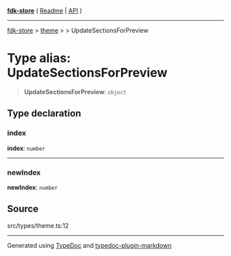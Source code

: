 [**fdk-store**](../../../README.md) ( [Readme](../../../README.md) \| [API](../../../API.md) )

---

[fdk-store](../../../API.md) > [theme](../../README.md) > [<internal>](../README.md) > UpdateSectionsForPreview

# Type alias: UpdateSectionsForPreview

> **UpdateSectionsForPreview**: `object`

## Type declaration

### index

**index**: `number`

---

### newIndex

**newIndex**: `number`

## Source

src/types/theme.ts:12

---

Generated using [TypeDoc](https://typedoc.org/) and [typedoc-plugin-markdown](https://www.npmjs.com/package/typedoc-plugin-markdown)

